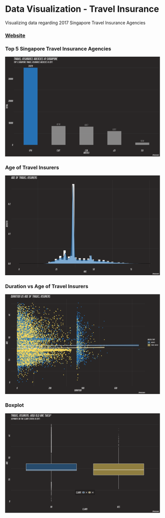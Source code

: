 # Data Visualization - Travel Insurance
Visualizing data regarding 2017 Singapore Travel Insurance Agencies 

### [Website](https://zahiernasrudin.com/2019/12/29/data-visualization-travel-insurance-2017/)

###  Top 5 Singapore Travel Insurance Agencies

<img src="Plots/graph1.png">


###  Age of Travel Insurers

<img src="Plots/graph2.png">

###  Duration vs Age of Travel Insurers

<img src="Plots/graph3.png">

###  Boxplot

<img src="Plots/graph4.png">
